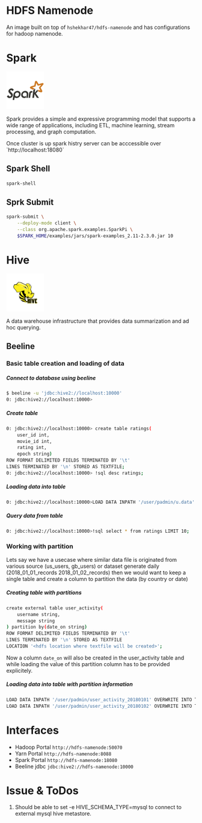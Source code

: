 # HDFS Namenode
An image built on top of `hshekhar47/hdfs-namenode` and has configurations for hadoop namenode.

# Spark
<img src='../wiki/spark.png' height='100'>
<p>Spark provides a simple and expressive programming model that supports a wide range of applications, including ETL, machine learning, stream processing, and graph computation.</p>
Once cluster is up spark histry server can be acccessible over `http://localhost:18080`

## Spark Shell
```bash
spark-shell
```
## Sprk Submit
```bash
spark-submit \
    --deploy-mode client \
    --class org.apache.spark.examples.SparkPi \
    $SPARK_HOME/examples/jars/spark-examples_2.11-2.3.0.jar 10
```

# Hive
<img src='../wiki/hive.png' height='100'>
<p>A data warehouse infrastructure that provides data summarization and ad hoc querying.</p>

## Beeline
### Basic table creation and loading of data
##### Connect to database using beeline
```bash
$ beeline -u 'jdbc:hive2://localhost:10000'
0: jdbc:hive2://localhost:10000>
```
##### Create table 
```bash
0: jdbc:hive2://localhost:10000> create table ratings(
    user_id int, 
    movie_id int, 
    rating int, 
    epoch string) 
ROW FORMAT DELIMITED FIELDS TERMINATED BY '\t' 
LINES TERMINATED BY '\n' STORED AS TEXTFILE;
0: jdbc:hive2://localhost:10000> !sql desc ratings;
```
##### Loading data into table
```bash
0: jdbc:hive2://localhost:10000>LOAD DATA INPATH '/user/padmin/u.data' OVERWRITE INTO TABLE ratings;
```
##### Query data from table
```bash
0: jdbc:hive2://localhost:10000>!sql select * from ratings LIMIT 10; 
```
### Working with partition
Lets say we have a usecase where similar data file is originated from various source (us_users, gb_users) or dataset generate daily (2018_01_01_records 2018_01_02_records) then we would want to keep a single table and create a column to partition the data (by country or date)
##### Creating table with partitions
```bash
create external table user_activity(
    username string,
    message string
) partition by(date_on string)
ROW FORMAT DELIMITED FIELDS TERMINATED BY '\t' 
LINES TERMINATED BY '\n' STORED AS TEXTFILE
LOCATION '<hdfs location where textfile will be created>';
```
Now a column `date_on` will also be created in the user_activity table and while loading the value of this partition column has to be provided explicitely.
##### Loading data into table with partition information
```bash
LOAD DATA INPATH '/user/padmin/user_activity_20180101' OVERWRITE INTO TABLE user_activity PARTITION(date_on='2018-01-01');
LOAD DATA INPATH '/user/padmin/user_activity_20180102' OVERWRITE INTO TABLE user_activity PARTITION(date_on='2018-01-02');
```

# Interfaces
 - Hadoop Portal `http://hdfs-namenode:50070`
 - Yarn Portal `http://hdfs-namenode:8088`
 - Spark Portal `http://hdfs-namenode:18080`
 - Beeline jdbc `jdbc:hive2://hdfs-namenode:10000` 

# Issue & ToDos
1. Should be able to set -e HIVE_SCHEMA_TYPE=mysql to connect to external mysql hive metastore.

